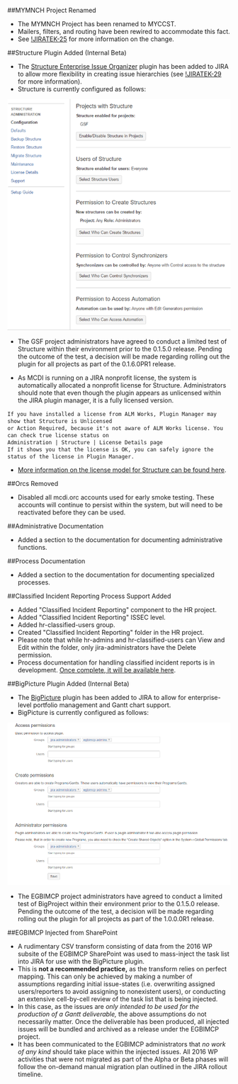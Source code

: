 ##MYMNCH Project Renamed
- The MYMNCH Project has been renamed to MYCCST.
- Mailers, filters, and routing have been rewired to accommodate this fact.
- See [!JIRATEK-25](http://ec2-54-162-47-42.compute-1.amazonaws.com:8080/browse/JIRATEK-25) for more information on the change.

##Structure Plugin Added (Internal Beta)
- The [Structure Enterprise Issue Organizer](https://wiki.almworks.com/display/structure) plugin has been added to JIRA to allow more flexibility in creating issue hierarchies (see [!JIRATEK-29](http://ec2-54-162-47-42.compute-1.amazonaws.com:8080/projects/JIRATEK/issues/JIRATEK-29) for more information).
- Structure is currently configured as follows:

![core_issue_types_1](img/release_notes/0150_12162016/structure_configuration.PNG)

- The GSF project administrators have agreed to conduct a limited test of Structure within their environment prior to the 0.1.5.0 release.  Pending the outcome of the test, a decision will be made regarding rolling out the plugin for all projects as part of the 0.1.6.0PR1 release.

- As MCDI is running on a JIRA nonprofit license, the system is automatically allocated a nonprofit license for Structure.  Administrators should note that even though the plugin appears as unlicensed within the JIRA plugin manager, it is a fully licensed version.

```
If you have installed a license from ALM Works, Plugin Manager may show that Structure is Unlicensed
or Action Required, because it's not aware of ALM Works license. You can check true license status on
Administration | Structure | License Details page
If it shows you that the license is OK, you can safely ignore the status of the license in Plugin Manager.
```

- [More information on the license model for Structure can be found here](https://wiki.almworks.com/display/structure/Setting+Up+Structure+License).

##Orcs Removed
- Disabled all mcdi.orc accounts used for early smoke testing.  These accounts will continue to persist within the system, but will need to be reactivated before they can be used.

##Administrative Documentation
- Added a section to the documentation for documenting administrative functions.

##Process Documentation
- Added a section to the documentation for documenting specialized processes.

##Classified Incident Reporting Process Support Added
- Added "Classified Incident Reporting" component to the HR project.
- Added "Classified Incident Reporting" ISSEC level.
- Added hr-classified-users group.
- Created "Classified Incident Reporting" folder in the HR project.
- Please note that while hr-admins and hr-classified-users can View and Edit within the folder, only jira-administrators have the Delete permission.
- Process documentation for handling classified incident reports is in development.  [Once complete, it will be available here](process_cir.md).

##BigPicture Plugin Added (Internal Beta)
- The [BigPicture](https://marketplace.atlassian.com/plugins/eu.softwareplant.bigpicture/server/overview) plugin has been added to JIRA to allow for enterprise-level portfolio management and Gantt chart support.
- BigPicture is currently configured as follows:

![core_issue_types_1](img/release_notes/0150_12162016/bigpicture_configuration.PNG)

- The EGBIMCP project administrators have agreed to conduct a limited test of BigProject within their environment prior to the 0.1.5.0 release.  Pending the outcome of the test, a decision will be made regarding rolling out the plugin for all projects as part of the 1.0.0.0R1 release.

##EGBIMCP Injected from SharePoint
- A rudimentary CSV transform consisting of data from the 2016 WP subsite of the EGBIMCP SharePoint was used to mass-inject the task list into JIRA for use with the BigPicture plugin.
- This is **not a recommended practice,** as the transform relies on perfect mapping.  This can only be achieved by making a number of assumptions regarding initial issue-states (i.e. overwriting assigned users/reporters to avoid assigning to nonexistent users), or conducting an extensive cell-by-cell review of the task list that is being injected.
- In this case, as the issues are _only intended to be used for the production of a Gantt deliverable,_ the above assumptions do not necessarily matter.  Once the deliverable has been produced, all injected issues will be bundled and archived as a release under the EGBIMCP project.  
- It has been communicated to the EGBIMCP administrators that _no work of any kind_ should take place within the injected issues.  All 2016 WP activities that were not migrated as part of the Alpha or Beta phases will follow the on-demand manual migration plan outlined in the JIRA rollout timeline.
